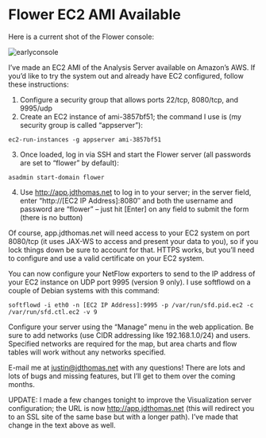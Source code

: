 # Flower EC2 AMI Available

Here is a current shot of the Flower console:

![earlyconsole](https://ser.endipito.us/file/earlyconsole.png)

I’ve made an EC2 AMI of the Analysis Server available on Amazon’s AWS. If you’d like to try the system out and already have EC2 configured, follow these instructions:

1. Configure a security group that allows ports 22/tcp, 8080/tcp, and 9995/udp
2. Create an EC2 instance of ami-3857bf51; the command I use is (my security group is called “appserver”):
  
  `ec2-run-instances -g appserver ami-3857bf51`
  
3. Once loaded, log in via SSH and start the Flower server (all passwords are set to “flower” by default):
  
  `asadmin start-domain flower`
  
4. Use http://app.jdthomas.net to log in to your server; in the server field, enter “http://[EC2 IP Address]:8080″ and both the username and password are “flower” – just hit [Enter] on any field to submit the form (there is no button)

Of course, app.jdthomas.net will need access to your EC2 system on port 8080/tcp (it uses JAX-WS to access and present your data to you), so if you lock things down be sure to account for that. HTTPS works, but you’ll need to configure and use a valid certificate on your EC2 system.

You can now configure your NetFlow exporters to send to the IP address of your EC2 instance on UDP port 9995 (version 9 only). I use softflowd on a couple of Debian systems with this command:

`softflowd -i eth0 -n [EC2 IP Address]:9995 -p /var/run/sfd.pid.ec2 -c /var/run/sfd.ctl.ec2 -v 9`

Configure your server using the “Manage” menu in the web application. Be sure to add networks (use CIDR addressing like 192.168.1.0/24) and users. Specified networks are required for the map, but area charts and flow tables will work without any networks specified.

E-mail me at justin@jdthomas.net with any questions! There are lots and lots of bugs and missing features, but I’ll get to them over the coming months.

UPDATE: I made a few changes tonight to improve the Visualization server configuration; the URL is now http://app.jdthomas.net (this will redirect you to an SSL site of the same base but with a longer path). I’ve made that change in the text above as well.
